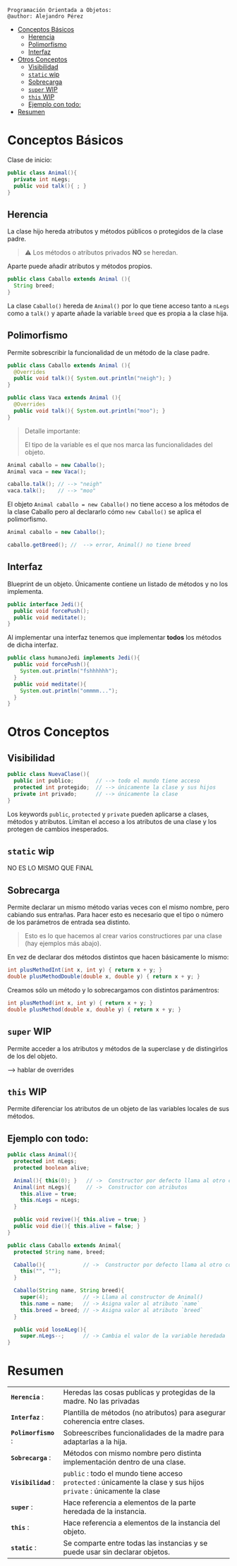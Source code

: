 
    Programación Orientada a Objetos:
    @author: Alejandro Pérez

- [Conceptos Básicos](#conceptos-básicos)
  - [Herencia](#herencia)
  - [Polimorfismo](#polimorfismo)
  - [Interfaz](#interfaz)
- [Otros Conceptos](#otros-conceptos)
  - [Visibilidad](#visibilidad)
  - [`static` wip](#static-wip)
  - [Sobrecarga](#sobrecarga)
  - [`super` WIP](#super-wip)
  - [`this` WIP](#this-wip)
  - [Ejemplo con todo:](#ejemplo-con-todo)
- [Resumen](#resumen)

# Conceptos Básicos

Clase de inicio:
```java
public class Animal(){
  private int nLegs;
  public void talk(){ ; }
}
```

## Herencia
La clase hijo hereda atributos y métodos públicos o protegidos de la clase padre.

> ⚠ Los métodos o atributos privados **NO** se heredan.

Aparte puede añadir atributos y métodos propios.

```java
public class Caballo extends Animal (){
  String breed;
}
```

La clase `Caballo()` hereda de `Animal()` por lo que tiene acceso tanto a `nLegs` como a `talk()` y aparte añade la variable `breed` que es propia a la clase hija.

## Polimorfismo

Permite sobrescribir la funcionalidad de un método de la clase padre.

```java
public class Caballo extends Animal (){
  @Overrides
  public void talk(){ System.out.println("neigh"); }
}
```
```java
public class Vaca extends Animal (){
  @Overrides
  public void talk(){ System.out.println("moo"); }
}
```
> Detalle importante:
> 
> El tipo de la variable es el que nos marca las funcionalidades del objeto.

```java
Animal caballo = new Caballo();
Animal vaca = new Vaca();

caballo.talk(); // --> "neigh"
vaca.talk();    // --> "moo"
```


El objeto `Animal caballo = new Caballo()` no tiene acceso a los métodos de la clase Caballo pero al declararlo cómo `new Caballo()` se aplica el polimorfismo.

```java
Animal caballo = new Caballo();

caballo.getBreed(); //  --> error, Animal() no tiene breed
```

## Interfaz
Blueprint de un objeto. Únicamente contiene un listado de métodos y no los implementa.

```java
public interface Jedi(){
  public void forcePush();
  public void meditate();
}
```
Al implementar una interfaz tenemos que implementar **todos** los métodos de dicha interfaz.

```java
public class humanoJedi implements Jedi(){
  public void forcePush(){    
    System.out.println("fshhhhhh");
  }
  public void meditate(){    
    System.out.println("ommmm...");
  }
}
```


# Otros Conceptos
## Visibilidad 

```java
public class NuevaClase(){
  public int publico;       // --> todo el mundo tiene acceso
  protected int protegido;  // --> únicamente la clase y sus hijos
  private int privado;      // --> únicamente la clase
}
```

Los keywords `public`, `protected` y `private` pueden aplicarse a clases, métodos y atributos. Límitan el acceso a los atributos de una clase y los protegen de cambios inesperados.

## `static` wip

NO ES LO MISMO QUE FINAL

## Sobrecarga
Permite declarar un mismo método varias veces con el mismo nombre, pero cabiando sus entrañas. Para hacer esto es necesario que el tipo o número de los parámetros de entrada sea distinto.

> Esto es lo que hacemos al crear varios constructiores par una clase (hay ejemplos más abajo).

En vez de declarar dos métodos distintos que hacen básicamente lo mismo:
```java
int plusMethodInt(int x, int y) { return x + y; }
double plusMethodDouble(double x, double y) { return x + y; }
```

Creamos sólo un método y lo sobrecargamos con distintos parámentros:

```java
int plusMethod(int x, int y) { return x + y; }
double plusMethod(double x, double y) { return x + y; }
```

## `super` WIP

Permite acceder a los atributos y métodos de la superclase y de distingirlos de los del objeto.

--> hablar de overrides

## `this` WIP

Permite diferenciar los atributos de un objeto de las variables locales de sus métodos.



## Ejemplo con todo:

```java
public class Animal(){
  protected int nLegs;
  protected boolean alive;

  Animal(){ this(0); }   // ->  Constructor por defecto llama al otro constructor
  Animal(int nLegs){     // ->  Constructor con atributos
    this.alive = true; 
    this.nLegs = nLegs; 
  }

  public void revive(){ this.alive = true; }
  public void die(){ this.alive = false; }
}
```

```java
public class Caballo extends Animal{
  protected String name, breed;

  Caballo(){            // ->  Constructor por defecto llama al otro constructor
    this("", "");
  }

  Caballo(String name, String breed){ 
    super(4);           // -> Llama al constructor de Animal()
    this.name = name;   // -> Asigna valor al atributo `name`
    this.breed = breed; // -> Asigna valor al atributo `breed`
  }

  public void loseALeg(){
    super.nLegs--;      // -> Cambia el valor de la variable heredada `nLegs`
}
```

# Resumen

|                      |                                                                                                                                |
| -------------------- | ------------------------------------------------------------------------------------------------------------------------------ |
| **`Herencia`** :     | Heredas las cosas publicas y protegidas de la madre. No las privadas                                                           |
| **`Interfaz`** :     | Plantilla de métodos (no atributos) para asegurar coherencia entre clases.                                                     |
| **`Polimorfismo`** : | Sobreescribes funcionalidades de la madre para adaptarlas a la hija.                                                           |
| **`Sobrecarga`** :   | Métodos con mismo nombre pero distinta implementación dentro de una clase.                                                     |
| **`Visibilidad`** :  | `public` : todo el mundo tiene acceso <br> `protected` : únicamente la clase y sus hijos <br> `private` : únicamente la clase |
| **`super`** :        | Hace referencia a elementos de la parte heredada de la instancia.                                                              |
| **`this`** :         | Hace referencia a elementos de la instancia del objeto.                                                                        |
| **`static`** :       | Se comparte entre todas las instancias y se puede usar sin declarar objetos.                                                   |

